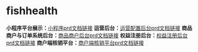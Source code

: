 # fishhealth
**小程序平台展示：**[小程序prd文档链接](https://fzp727272.github.io/fishhealth/第一期需求/prd/用户端prd)
**运营后台：**[运营配置后台prd文档链接](https://fzp727272.github.io/fishhealth/第一期需求/prd/运营配置prd/)
**商品商户与订单系统后台：**[商品商户后台prd文档链接](https://fzp727272.github.io/fishhealth/第二期需求/大健康第二期prd/CRM)
**权益注册后台：**[权益注册后台prd文档链接](https://fzp727272.github.io/fishhealth/第二期需求/大健康第二期prd/权益与注册)
**商户端核销平台：**[商户端核销平台prd文档链接](https://fzp727272.github.io/fishhealth/第二期需求/大健康第二期prd/B端商户)
